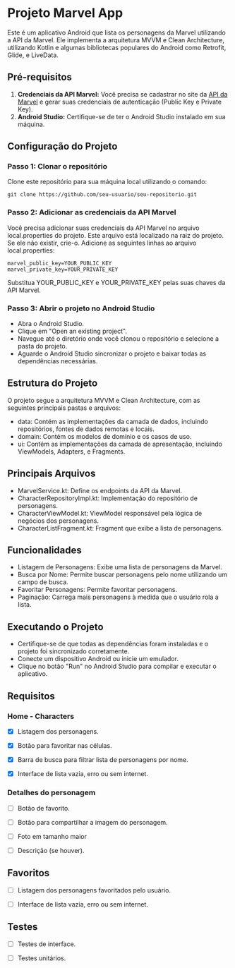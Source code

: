 # Projeto Marvel App

Este é um aplicativo Android que lista os personagens da Marvel utilizando a API da Marvel. Ele implementa a arquitetura MVVM e Clean Architecture, utilizando Kotlin e algumas bibliotecas populares do Android como Retrofit, Glide, e LiveData.

## Pré-requisitos

1. **Credenciais da API Marvel:** Você precisa se cadastrar no site da [API da Marvel](https://developer.marvel.com/) e gerar suas credenciais de autenticação (Public Key e Private Key).
2. **Android Studio:** Certifique-se de ter o Android Studio instalado em sua máquina.

## Configuração do Projeto

### Passo 1: Clonar o repositório

Clone este repositório para sua máquina local utilizando o comando:

```
git clone https://github.com/seu-usuario/seu-repositorio.git
```

### Passo 2: Adicionar as credenciais da API Marvel

Você precisa adicionar suas credenciais da API Marvel no arquivo local.properties do projeto. Este arquivo está localizado na raiz do projeto. Se ele não existir, crie-o. Adicione as seguintes linhas ao arquivo local.properties:

```
marvel_public_key=YOUR_PUBLIC_KEY
marvel_private_key=YOUR_PRIVATE_KEY
```

Substitua YOUR_PUBLIC_KEY e YOUR_PRIVATE_KEY pelas suas chaves da API Marvel.

### Passo 3: Abrir o projeto no Android Studio

- Abra o Android Studio.
- Clique em "Open an existing project".
- Navegue até o diretório onde você clonou o repositório e selecione a pasta do projeto.
- Aguarde o Android Studio sincronizar o projeto e baixar todas as dependências necessárias.

## Estrutura do Projeto

O projeto segue a arquitetura MVVM e Clean Architecture, com as seguintes principais pastas e arquivos:

- data: Contém as implementações da camada de dados, incluindo repositórios, fontes de dados remotas e locais.
- domain: Contém os modelos de domínio e os casos de uso.
- ui: Contém as implementações da camada de apresentação, incluindo ViewModels, Adapters, e Fragments.

## Principais Arquivos

- MarvelService.kt: Define os endpoints da API da Marvel.
- CharacterRepositoryImpl.kt: Implementação do repositório de personagens.
- CharacterViewModel.kt: ViewModel responsável pela lógica de negócios dos personagens.
- CharacterListFragment.kt: Fragment que exibe a lista de personagens.

## Funcionalidades

- Listagem de Personagens: Exibe uma lista de personagens da Marvel.
- Busca por Nome: Permite buscar personagens pelo nome utilizando um campo de busca.
- Favoritar Personagens: Permite favoritar personagens.
- Paginação: Carrega mais personagens à medida que o usuário rola a lista.

## Executando o Projeto
- Certifique-se de que todas as dependências foram instaladas e o projeto foi sincronizado corretamente.
- Conecte um dispositivo Android ou inicie um emulador.
- Clique no botão "Run" no Android Studio para compilar e executar o aplicativo.

## Requisitos

### Home - Characters
- [x] Listagem dos personagens.

- [x] Botão para favoritar nas células.

- [x] Barra de busca para filtrar lista de personagens por nome.

- [x] Interface de lista vazia, erro ou sem internet.

### Detalhes do personagem
- [ ] Botão de favorito.

- [ ] Botão para compartilhar a imagem do personagem.

- [ ] Foto em tamanho maior

- [ ] Descrição (se houver).

## Favoritos
- [ ] Listagem dos personagens favoritados pelo usuário.

- [ ] Interface de lista vazia, erro ou sem internet.

## Testes
- [ ] Testes de interface.

- [ ] Testes unitários.